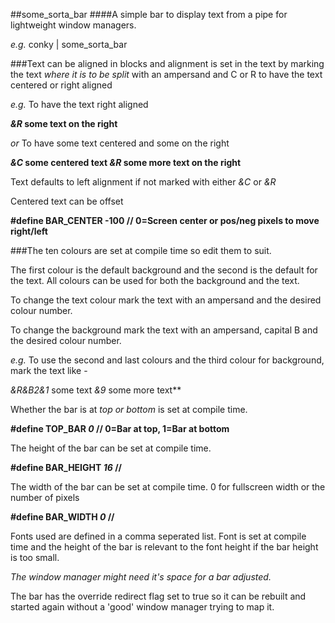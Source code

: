 ##some_sorta_bar
####A simple bar to display text from a pipe for lightweight window managers.

*e.g.* conky | some_sorta_bar

###Text can be aligned in blocks and alignment is set in the text by marking the text *where it is to be split* with an ampersand and C or R to have the text centered or right aligned

*e.g.* To have the text right aligned

***&R* some text on the right**

*or* To have some text centered and some on the right


***&C* some centered text *&R* some more text on the right**

Text defaults to left alignment if not marked with either *&C* or *&R*

Centered text can be offset 

**#define BAR_CENTER -100     // 0=Screen center or pos/neg pixels to move right/left**

###The ten colours are set at compile time so edit them to suit.

The first colour is the default background and the second is the default for the text.
All colours can be used for both the background and the text.

To change the text colour mark the text with an ampersand and the desired colour number.

To change the background mark the text with an ampersand, capital B and the desired colour number.

*e.g.* To use the second and last colours and the third colour for background, mark the text like -

**&R&B2*&1* some text *&9* some more text**

Whether the bar is at *top or bottom* is set at compile time.

**#define TOP_BAR *0*        // 0=Bar at top, 1=Bar at bottom**

The height of the bar can be set at compile time.

**#define BAR_HEIGHT *16*    //**

The width of the bar can be set at compile time. 0 for fullscreen width or 
the number of pixels

**#define BAR_WIDTH *0*    //**

Fonts used are defined in a comma seperated list.
Font is set at compile time and the height of the bar is relevant to the font height 
if the bar height is too small.

*The window manager might need it's space for a bar adjusted.*

The bar has the override redirect flag set to true so it can be rebuilt and started again without a 'good' window manager trying to map it.
